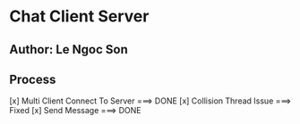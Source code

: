 ﻿# Chat Client Server
## Author: Le Ngoc Son
## Process
[x] Multi Client Connect To Server ===> DONE
[x] Collision Thread Issue ===> Fixed
[x] Send Message ===> DONE